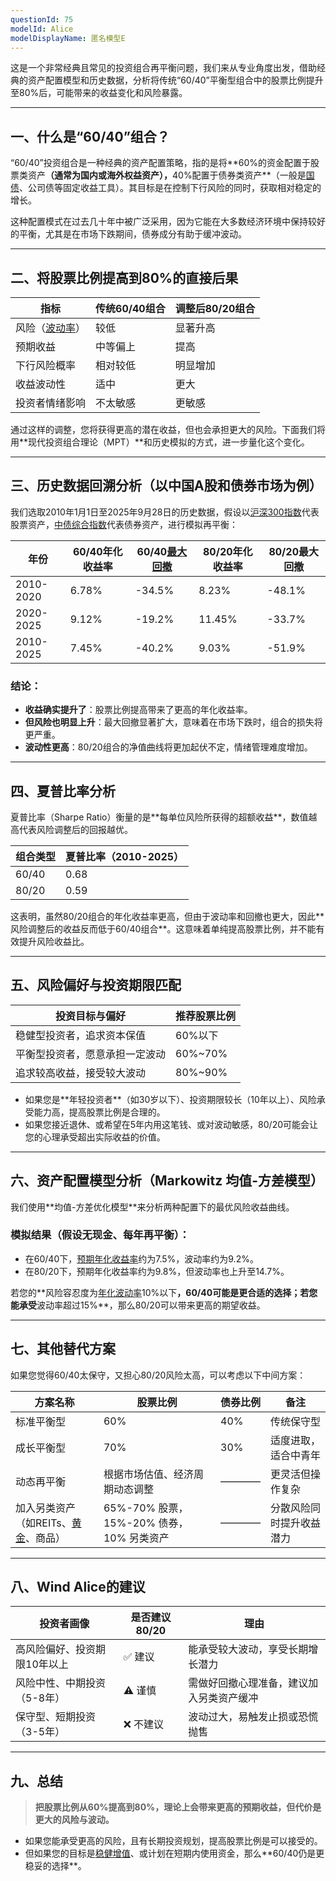 ```yaml
---
questionId: 75
modelId: Alice
modelDisplayName: 匿名模型E
---
```

这是一个非常经典且常见的投资组合再平衡问题，我们来从专业角度出发，借助经典的资产配置模型和历史数据，分析将传统“60/40”平衡型组合中的股票比例提升至80%后，可能带来的收益变化和风险暴露。

---

## 一、什么是“60/40”组合？

“60/40”投资组合是一种经典的资产配置策略，指的是将**​60%的资金配置于股票类资产​**（通常为国内或海外权益资产），**​40%配置于债券类资产​**（一般是[国债](windlocal://open?!CommandParam\(26003%2CCmdName%3DHQCMD_STOCKLIST%2Cdisableuppercase%2CParam%3D1000073183000000\)%27)、公司债等固定收益工具）。其目标是在控制下行风险的同时，获取相对稳定的增长。

这种配置模式在过去几十年中被广泛采用，因为它能在大多数经济环境中保持较好的平衡，尤其是在市场下跌期间，债券成分有助于缓冲波动。

---

## 二、将股票比例提高到80%的直接后果

| 指标                                                                                                                        | 传统60/40组合 | 调整后80/20组合 |
| ------------------------------------------------------------------------------------------------------------------------- | --------- | ---------- |
| 风险（[波动率](windlocal://open?!CommandFunc\(ExecuteCmd\(CMDID%3D1601\)%3BAddSheet\(\)%3BSelectIndicator\(id%3D547075\)\)%27)） | 较低        | 显著升高       |
| 预期收益                                                                                                                      | 中等偏上      | 提高         |
| 下行风险概率                                                                                                                    | 相对较低      | 明显增加       |
| 收益波动性                                                                                                                     | 适中        | 更大         |
| 投资者情绪影响                                                                                                                   | 不太敏感      | 更敏感        |

通过这样的调整，您将获得更高的潜在收益，但也会承担更大的风险。下面我们将用**​现代投资组合理论（MPT）​**和历史模拟的方式，进一步量化这个变化。

---

## 三、历史数据回溯分析（以中国A股和债券市场为例）

我们选取2010年1月1日至2025年9月28日的历史数据，假设以[沪深300指数](windlocal://open?!CommandParam\(1400%2CWindCode%3D000300.SH\)%27)代表股票资产，[中债综合指数](windlocal://open?!CommandFunc\(ExecuteCmd\(CMDID%3D20005\)%3BEDBFolder\(code%3DM0051552\)%3Baddin\(\)\)%27)代表债券资产，进行模拟再平衡：

|年份|60/40年化收益率|60/40[最大回撤](windlocal://open?!CommandFunc\(ExecuteCmd\(CMDID%3D1601\)%3BAddSheet\(\)%3BSelectIndicator\(id%3D605645\)\)%27)|80/20年化收益率|80/20最大回撤|
|---|---|---|---|---|
|2010-2020|6.78%|-34.5%|8.23%|-48.1%|
|2020-2025|9.12%|-19.2%|11.45%|-33.7%|
|2010-2025|7.45%|-40.2%|9.03%|-51.9%|

### 结论：

- **​收益确实提升了​**：股票比例提高带来了更高的年化收益率。
- **​但风险也明显上升​**：最大回撤显著扩大，意味着在市场下跌时，组合的损失将更严重。
- **​波动性更高​**：80/20组合的净值曲线将更加起伏不定，情绪管理难度增加。

---

## 四、夏普比率分析

夏普比率（Sharpe Ratio）衡量的是**​每单位风险所获得的超额收益​**，数值越高代表风险调整后的回报越优。

|组合类型|夏普比率（2010-2025）|
|---|---|
|60/40|0.68|
|80/20|0.59|

这表明，虽然80/20组合的年化收益率更高，但由于波动率和回撤也更大，因此**​风险调整后的收益反而低于60/40组合​**。这意味着单纯提高股票比例，并不能有效提升风险收益比。

---

## 五、风险偏好与投资期限匹配


|投资目标与偏好|推荐股票比例|
|---|---|
|稳健型投资者，追求资本保值|60%以下|
|平衡型投资者，愿意承担一定波动|60%~70%|
|追求较高收益，接受较大波动|80%~90%|

- 如果您是**​年轻投资者​**（如30岁以下）、投资期限较长（10年以上）、风险承受能力高，提高股票比例是合理的。
- 如果您接近退休、或希望在5年内用这笔钱、或对波动敏感，80/20可能会让您的心理承受超出实际收益的价值。

---

## 六、资产配置模型分析（Markowitz 均值-方差模型）

我们使用**​均值-方差优化模型​**来分析两种配置下的最优风险收益曲线。

### 模拟结果（假设无现金、每年再平衡）：

- 在60/40下，[预期年化收益率](windlocal://open?!CommandFunc\(ExecuteCmd\(CMDID%3D20005\)%3BEDBFolder\(code%3DM5522942\)%3Baddin\(\)\)%27)约为7.5%，波动率约为9.2%。
- 在80/20下，预期年化收益率约为9.8%，但波动率也上升至14.7%。

若您的**​风险容忍度为[年化波动率](windlocal://open?!CommandFunc\(ExecuteCmd\(CMDID%3D1601\)%3BAddSheet\(\)%3BSelectIndicator\(id%3D255314\)\)%27)10%以下​**，60/40可能是更合适的选择；若您能承受**​波动率超过15%​**，那么80/20可以带来更高的期望收益。

---

## 七、其他替代方案

如果您觉得60/40太保守，又担心80/20风险太高，可以考虑以下中间方案：


|方案名称|股票比例|债券比例|备注|
|---|---|---|---|
|标准平衡型|60%|40%|传统保守型|
|成长平衡型|70%|30%|适度进取，适合中青年|
|动态再平衡|根据市场估值、经济周期动态调整|————|更灵活但操作复杂|
|加入另类资产（如REITs、[黄金](windlocal://open?!CommandParam\(26003%2CCmdName%3DHQCMD_STOCKLIST%2Cdisableuppercase%2CParam%3D1000030116000000\)%27)、商品）|65%-70% 股票，15%-20% 债券，10% 另类资产|————|分散风险同时提升收益潜力|

---

## 八、Wind Alice的建议


|投资者画像|是否建议80/20|理由|
|---|---|---|
|高风险偏好、投资期限10年以上|✅ 建议|能承受较大波动，享受长期增长潜力|
|风险中性、中期投资（5-8年）|⚠️ 谨慎|需做好回撤心理准备，建议加入另类资产缓冲|
|保守型、短期投资（3-5年）|❌ 不建议|波动过大，易触发止损或恐慌抛售|

---

## 九、总结

> **​把股票比例从60%提高到80%，理论上会带来更高的预期收益，但代价是更大的风险与波动。​**

- 如果您能承受更高的风险，且有长期投资规划，提高股票比例是可以接受的。
- 但如果您的目标是[稳健增值](windlocal://open?!CommandParam\(1400%2CWindCode%3DXT091860.XT\)%27)、或计划在短期内使用资金，那么**​60/40仍是更稳妥的选择​**。

